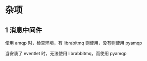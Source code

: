 # 杂项

## 1 消息中间件

使用 amqp 时，检查环境，有 librabitmq 则使用，没有则使用 pyamqp

当安装了 eventlet 时，无法使用 librabbitmq，而使用 pyamqp
